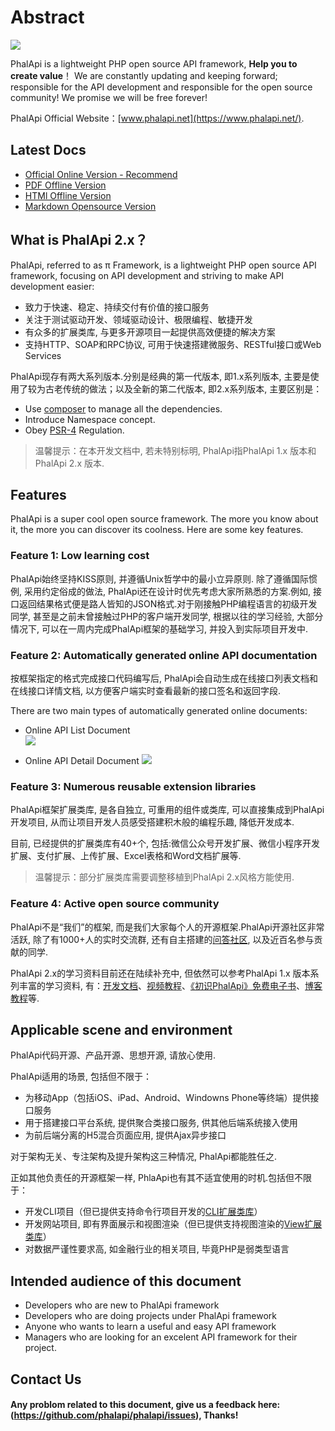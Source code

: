 # Abstract

![](https://camo.githubusercontent.com/41579d7d1278396ffdae4e1e37cba7aea8422c4a/687474703a2f2f776562746f6f6c732e71696e6975646e2e636f6d2f6d61737465722d4c4f474f2d32303135303431305f35302e6a7067)

PhalApi is a lightweight PHP open source API framework, **Help you to create value**！
We are constantly updating and keeping forward; responsible for the API development and responsible for the open source community! 
We promise we will be free forever!

PhalApi Official Website：[www.phalapi.net](https://www.phalapi.net/).

## Latest Docs

 + [Official Online Version - Recommend](http://docs.phalapi.net/#/v2.0/tutorial)
 + [PDF Offline Version](http://docs.phalapi.net/html/PhalApi-2x-release.pdf)
 + [HTMl Offline Version](http://docs.phalapi.net/html/PhalApi-2x-release.html)
 + [Markdown Opensource Version](https://gitee.com/dogstar/phalapi-wiki)

## What is PhalApi 2.x？

PhalApi, referred to as π Framework, is a lightweight PHP open source API framework, focusing on API development and striving to make API development easier:

 + 致力于快速、稳定、持续交付有价值的接口服务
 + 关注于测试驱动开发、领域驱动设计、极限编程、敏捷开发
 + 有众多的扩展类库, 与更多开源项目一起提供高效便捷的解决方案
 + 支持HTTP、SOAP和RPC协议, 可用于快速搭建微服务、RESTful接口或Web Services

PhalApi现存有两大系列版本.分别是经典的第一代版本, 即1.x系列版本, 主要是使用了较为古老传统的做法；以及全新的第二代版本, 即2.x系列版本, 主要区别是：  

 + Use [composer](https://getcomposer.org/) to manage all the dependencies.
 + Introduce Namespace concept.
 + Obey [PSR-4](http://www.php-fig.org/) Regulation.

> 温馨提示：在本开发文档中, 若未特别标明, PhalApi指PhalApi 1.x 版本和PhalApi 2.x 版本.

## Features

PhalApi is a super cool open source framework. The more you know about it, the more you can discover its coolness. Here are some key features.

### Feature 1: Low learning cost

PhalApi始终坚持KISS原则, 并遵循Unix哲学中的最小立异原则. 除了遵循国际惯例, 采用约定俗成的做法, PhalApi还在设计时优先考虑大家所熟悉的方案.例如, 接口返回结果格式便是路人皆知的JSON格式.对于刚接触PHP编程语言的初级开发同学, 甚至是之前未曾接触过PHP的客户端开发同学, 根据以往的学习经验, 大部分情况下, 可以在一周内完成PhalApi框架的基础学习, 并投入到实际项目开发中.  

### Feature 2: Automatically generated online API documentation

按框架指定的格式完成接口代码编写后, PhalApi会自动生成在线接口列表文档和在线接口详情文档, 以方便客户端实时查看最新的接口签名和返回字段.  

There are two main types of automatically generated online documents:  

 + Online API List Document  
 ![](http://cdn7.phalapi.net/20170701174008_d80a8df4f918dc063163a9d730ceaf32)

 + Online API Detail Document
 ![](http://cdn7.phalapi.net/20170701174325_f69dd605f2b1dd177089323f1f5a798e)

### Feature 3: Numerous reusable extension libraries  

PhalApi框架扩展类库, 是各自独立, 可重用的组件或类库, 可以直接集成到PhalApi开发项目, 从而让项目开发人员感受搭建积木般的编程乐趣, 降低开发成本.  

目前, 已经提供的扩展类库有40+个, 包括:微信公众号开发扩展、微信小程序开发扩展、支付扩展、上传扩展、Excel表格和Word文档扩展等.  

> 温馨提示：部分扩展类库需要调整移植到PhalApi 2.x风格方能使用.

### Feature 4: Active open source community

PhalApi不是“我们”的框架, 而是我们大家每个人的开源框架.PhalApi开源社区非常活跃, 除了有1000+人的实时交流群, 还有自主搭建的[问答社区](http://qa.phalapi.net/), 以及近百名参与贡献的同学.  

PhalApi 2.x的学习资料目前还在陆续补充中, 但依然可以参考PhalApi 1.x 版本系列丰富的学习资料, 有：[开发文档](https://www.phalapi.net/wikis/)、[视频教程](https://www.phalapi.net/wikis/8-1.html)、[《初识PhalApi》免费电子书](http://www.ituring.com.cn/book/2405)、[博客教程](https://my.oschina.net/wenzhenxi/blog?catalog=3363506)等.  

## Applicable scene and environment

PhalApi代码开源、产品开源、思想开源, 请放心使用.  

PhalApi适用的场景, 包括但不限于：  

 + 为移动App（包括iOS、iPad、Android、Windowns Phone等终端）提供接口服务  
 + 用于搭建接口平台系统, 提供聚合类接口服务, 供其他后端系统接入使用  
 + 为前后端分离的H5混合页面应用, 提供Ajax异步接口

对于架构无关、专注架构及提升架构这三种情况, PhalApi都能胜任之.  

正如其他负责任的开源框架一样, PhlaApi也有其不适宜使用的时机.包括但不限于：  

 + 开发CLI项目（但已提供支持命令行项目开发的[CLI扩展类库](http://git.oschina.net/dogstar/PhalApi-Library/tree/master/CLI)）
 + 开发网站项目, 即有界面展示和视图渲染（但已提供支持视图渲染的[View扩展类库](http://git.oschina.net/dogstar/PhalApi-Library/tree/master/View)）
 + 对数据严谨性要求高, 如金融行业的相关项目, 毕竟PHP是弱类型语言

## Intended audience of this document  

 + Developers who are new to PhalApi framework
 + Developers who are doing projects under PhalApi framework
 + Anyone who wants to learn a useful and easy API framework
 + Managers who are looking for an excelent API framework for their project.

## Contact Us 

#### Any problom related to this document, give us a feedback here: (https://github.com/phalapi/phalapi/issues), Thanks!
